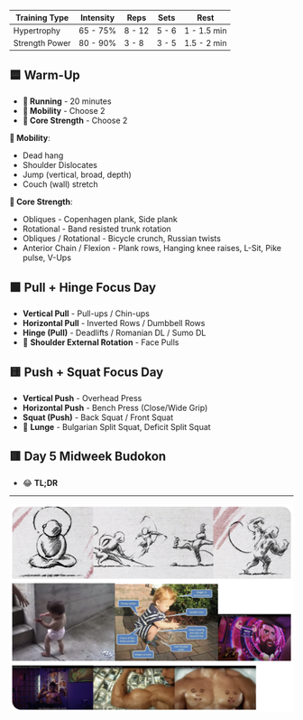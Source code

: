 | Training Type | Intensity | Reps | Sets | Rest |
|---------------|-----------|------|------|------|
| Hypertrophy | 65 - 75% | 8 - 12 | 5 - 6 | 1 - 1.5 min |
| Strength Power | 80 - 90% | 3 - 8 | 3 - 5 | 1.5 - 2 min |

## 🟦 Warm-Up

- **🏃 Running** - 20 minutes
- **🤸 Mobility** - Choose 2
- **🧗 Core Strength** - Choose 2

**🤸 Mobility**:
- Dead hang
- Shoulder Dislocates
- Jump (vertical, broad, depth)
- Couch (wall) stretch

**🧗 Core Strength**:
- Obliques - Copenhagen plank, Side plank
- Rotational - Band resisted trunk rotation
- Obliques / Rotational - Bicycle crunch, Russian twists
- Anterior Chain / Flexion - Plank rows, Hanging knee raises, L-Sit, Pike pulse, V-Ups

## 🟩 Pull + Hinge Focus Day

- **Vertical Pull** - Pull-ups / Chin-ups
- **Horizontal Pull** - Inverted Rows / Dumbbell Rows
- **Hinge (Pull)** - Deadlifts / Romanian DL / Sumo DL
- 🍒 **Shoulder External Rotation** - Face Pulls

## 🟨 Push + Squat Focus Day

- **Vertical Push** - Overhead Press
- **Horizontal Push** - Bench Press (Close/Wide Grip)
- **Squat (Push)** - Back Squat / Front Squat
- 🍒 **Lunge** - Bulgarian Split Squat, Deficit Split Squat

## 🟥 Day 5 Midweek Budokon

- 😂 **TL;DR**

---

![Baby](https://raw.githubusercontent.com/thewalker555/Papota-Baby/refs/heads/main/images/papota_babies.png)
